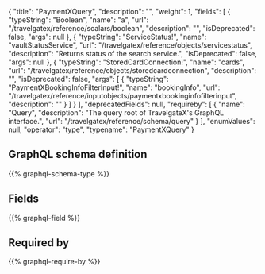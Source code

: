 {
  "title": "PaymentXQuery",
  "description": "",
  "weight": 1,
  "fields": [
    {
      "typeString": "Boolean",
      "name": "a",
      "url": "/travelgatex/reference/scalars/boolean",
      "description": "",
      "isDeprecated": false,
      "args": null
    },
    {
      "typeString": "ServiceStatus!",
      "name": "vaultStatusService",
      "url": "/travelgatex/reference/objects/servicestatus",
      "description": "Returns status of the search service.",
      "isDeprecated": false,
      "args": null
    },
    {
      "typeString": "StoredCardConnection!",
      "name": "cards",
      "url": "/travelgatex/reference/objects/storedcardconnection",
      "description": "",
      "isDeprecated": false,
      "args": [
        {
          "typeString": "PaymentXBookingInfoFilterInput!",
          "name": "bookingInfo",
          "url": "/travelgatex/reference/inputobjects/paymentxbookinginfofilterinput",
          "description": ""
        }
      ]
    }
  ],
  "deprecatedFields": null,
  "requireby": [
    {
      "name": "Query",
      "description": "The query root of TravelgateX's GraphQL interface.",
      "url": "/travelgatex/reference/schema/query"
    }
  ],
  "enumValues": null,
  "operator": "type",
  "typename": "PaymentXQuery"
}
## GraphQL schema definition

{{% graphql-schema-type %}}

## Fields

{{% graphql-field %}}

## Required by

{{% graphql-require-by %}}
